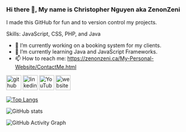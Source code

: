 ### Hi there 👋, My name is Christopher Nguyen aka ZenonZeni
I made this GitHub for fun and to version control my projects.

Skills: JavaScript, CSS, PHP, and Java 

- 🔭 I’m currently working on a booking system for my clients. 
- 🌱 I’m currently learning Java and JavaScript Frameworks. 
- 📫 How to reach me: https://zenonzeni.ca/My-Personal-Website/ContactMe.html 


[<img src='https://cdn.jsdelivr.net/npm/simple-icons@3.0.1/icons/github.svg' alt='github' height='40'>](https://github.com/ZenonZeni)  [<img src='https://cdn.jsdelivr.net/npm/simple-icons@3.0.1/icons/linkedin.svg' alt='linkedin' height='40'>](https://www.linkedin.com/in/https://www.linkedin.com/in/zenonzeni//)  [<img src='https://cdn.jsdelivr.net/npm/simple-icons@3.0.1/icons/youtube.svg' alt='YouTube' height='40'>](https://www.youtube.com/channel/https://www.youtube.com/channel/UCoxEbz8Kr3Htx3UKviT2vjA)  [<img src='https://cdn.jsdelivr.net/npm/simple-icons@3.0.1/icons/icloud.svg' alt='website' height='40'>](https://zenonzeni.ca)  

[![Top Langs](https://github-readme-stats.vercel.app/api/top-langs/?username=ZenonZeni)](https://github.com/anuraghazra/github-readme-stats)

![GitHub stats](https://github-readme-stats.vercel.app/api?username=ZenonZeni&show_icons=true&count_private=true)  

![GitHub Activity Graph](https://activity-graph.herokuapp.com/graph?username=ZenonZeni)  
